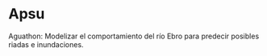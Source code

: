 # Apsu
Aguathon: Modelizar el comportamiento del río Ebro para predecir posibles riadas e inundaciones.

